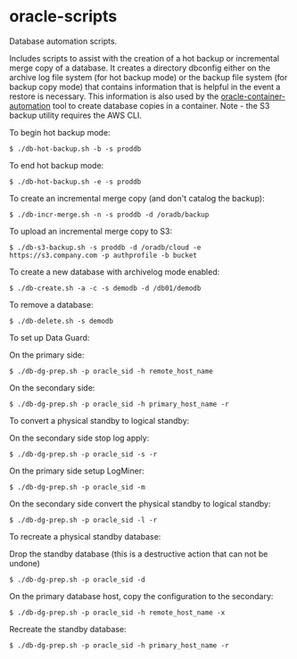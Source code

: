 # oracle-scripts

Database automation scripts.

Includes scripts to assist with the creation of a hot backup or incremental merge copy of a database. It creates a directory dbconfig either on the archive log file system (for hot backup mode) or the backup file system (for backup copy mode) that contains information that is helpful in the event a restore is necessary. This information is also used by the [oracle-container-automation](https://github.com/mminichino/oracle-container-automation) tool to create database copies in a container. Note - the S3 backup utility requires the AWS CLI.

To begin hot backup mode:
````
$ ./db-hot-backup.sh -b -s proddb
````

To end hot backup mode:
````
$ ./db-hot-backup.sh -e -s proddb
````

To create an incremental merge copy (and don't catalog the backup):
````
$ ./db-incr-merge.sh -n -s proddb -d /oradb/backup
````

To upload an incremental merge copy to S3:
````
$ ./db-s3-backup.sh -s proddb -d /oradb/cloud -e https://s3.company.com -p authprofile -b bucket
````

To create a new database with archivelog mode enabled:
````
$ ./db-create.sh -a -c -s demodb -d /db01/demodb
````

To remove a database:
````
$ ./db-delete.sh -s demodb
````

To set up Data Guard:

On the primary side:
````
$ ./db-dg-prep.sh -p oracle_sid -h remote_host_name
````

On the secondary side:
````
$ ./db-dg-prep.sh -p oracle_sid -h primary_host_name -r
````

To convert a physical standby to logical standby:

On the secondary side stop log apply:
````
$ ./db-dg-prep.sh -p oracle_sid -s -r
````

On the primary side setup LogMiner:
````
$ ./db-dg-prep.sh -p oracle_sid -m
````

On the secondary side convert the physical standby to logical standby:
````
$ ./db-dg-prep.sh -p oracle_sid -l -r
````

To recreate a physical standby database:

Drop the standby database (this is a destructive action that can not be undone)
````
$ ./db-dg-prep.sh -p oracle_sid -d
````

On the primary database host, copy the configuration to the secondary:
````
$ ./db-dg-prep.sh -p oracle_sid -h remote_host_name -x
````

Recreate the standby database:
````
$ ./db-dg-prep.sh -p oracle_sid -h primary_host_name -r
````
